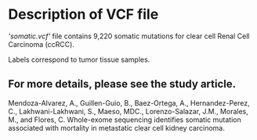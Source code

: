 # Description of VCF file
 

_'somatic.vcf'_ file contains 9,220 somatic mutations for clear cell Renal Cell Carcinoma (ccRCC).

Labels correspond to tumor tissue samples.


## For more details, please see the study article.
Mendoza-Alvarez, A., Guillen-Guio, B., Baez-Ortega, A., Hernandez-Perez, C., Lakhwani-Lakhwani, S., Maeso, MDC., Lorenzo-Salazar, J.M., Morales, M., and Flores, C. Whole-exome sequencing identifies somatic mutation associated with mortality in metastatic clear cell kidney carcinoma.
